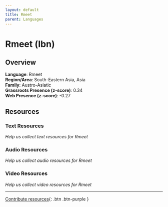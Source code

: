 ```yaml
---
layout: default
title: Rmeet
parent: Languages
---
```


# Rmeet (lbn)

## Overview

**Language**: Rmeet  
**Region/Area**: South-Eastern Asia, Asia  
**Family**: Austro-Asiatic  
**Grassroots Presence (z-score)**: 0.34  
**Web Presence (z-score)**: -0.27  

## Resources

### Text Resources
*Help us collect text resources for Rmeet*

### Audio Resources
*Help us collect audio resources for Rmeet*

### Video Resources
*Help us collect video resources for Rmeet*

---

[Contribute resources](https://forms.office.com/e/1SfLJx3u1r){: .btn .btn-purple }
